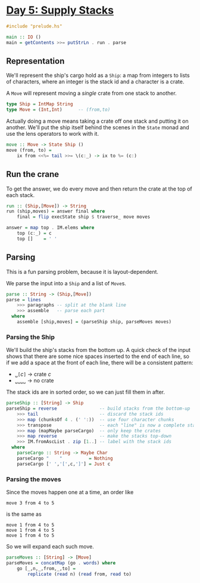 # [Day 5: Supply Stacks](https://adventofcode.com/2022/day/5)

```haskell
#include "prelude.hs"

main :: IO ()
main = getContents >>= putStrLn . run . parse
```

## Representation

We'll represent the ship's cargo hold as a ``Ship``: a map from integers to
lists of characters, where an integer is the stack id and a character is a
crate.

A ``Move`` will represent moving a _single_ crate from one stack to another.

```haskell
type Ship = IntMap String
type Move = (Int,Int)      -- (from,to)
```

Actually doing a move means taking a crate off one stack and putting it on
another. We'll put the ship itself behind the scenes in the ``State`` monad
and use the lens operators to work with it.

```haskell
move :: Move -> State Ship ()
move (from, to) =
    ix from <<%= tail >>= \(c:_) -> ix to %= (c:)
```

## Run the crane

To get the answer, we do every move and then return the crate at
the top of each stack.

```haskell
run :: (Ship,[Move]) -> String
run (ship,moves) = answer final where
    final = flip execState ship $ traverse_ move moves

answer = map top . IM.elems where
    top (c:_) = c
    top []    = ' '
```

## Parsing

This is a fun parsing problem, because it is layout-dependent.

We parse the input into a ``Ship`` and a list of ``Move``s.

```haskell
parse :: String -> (Ship,[Move])
parse = lines
    >>> paragraphs -- split at the blank line
    >>> assemble   -- parse each part
  where
    assemble [ship,moves] = (parseShip ship, parseMoves moves)
```

### Parsing the Ship

We'll build the ship's stacks from the bottom up.
A quick check of the input shows that there are some nice spaces inserted to
the end of each line, so if we add a space at the front of each line,
there will be a consistent pattern:

- ``␣[``_c_``]`` → crate _c_
- ``␣␣␣␣`` → no crate

The stack ids are in sorted order, so we can just fill them in after.

```haskell
parseShip :: [String] -> Ship
parseShip = reverse                -- build stacks from the bottom-up
    >>> tail                       -- discard the stack ids
    >>> map (chunksOf 4 . (' ':))  -- use four character chunks
    >>> transpose                  -- each "line" is now a complete stack
    >>> map (mapMaybe parseCargo)  -- only keep the crates
    >>> map reverse                -- make the stacks top-down
    >>> IM.fromAscList . zip [1..] -- label with the stack ids
  where
    parseCargo :: String -> Maybe Char
    parseCargo "    "          = Nothing
    parseCargo [' ','[',c,']'] = Just c
```

### Parsing the moves

Since the moves happen one at a time, an order like

    move 3 from 4 to 5

is the same as

    move 1 from 4 to 5
    move 1 from 4 to 5
    move 1 from 4 to 5

So we will expand each such move.

```haskell
parseMoves :: [String] -> [Move]
parseMoves = concatMap (go . words) where
    go [_,n,_,from,_,to] =
        replicate (read n) (read from, read to)
```
